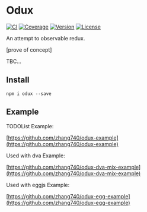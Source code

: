 # Odux

[![CI](https://img.shields.io/travis/zhang740/odux.svg?style=flat-square)](https://travis-ci.org/zhang740/odux)
[![Coverage](https://img.shields.io/coveralls/zhang740/odux.svg?style=flat-square)](https://coveralls.io/github/zhang740/odux)
[![Version](https://img.shields.io/npm/v/odux.svg?style=flat-square)](https://www.npmjs.com/package/odux)
[![License](https://img.shields.io/npm/l/odux.svg?style=flat-square)](https://github.com/zhang740/odux/blob/master/LICENSE)

An attempt to observable redux.

[prove of concept]

TBC...

## Install
```shell
npm i odux --save
```

## Example

TODOList Example:

[https://github.com/zhang740/odux-example](https://github.com/zhang740/odux-example)

Used with dva Example:

[https://github.com/zhang740/odux-dva-mix-example](https://github.com/zhang740/odux-dva-mix-example)

Used with eggjs Example:

[https://github.com/zhang740/odux-egg-example](https://github.com/zhang740/odux-egg-example)
